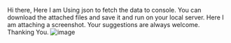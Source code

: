 Hi there,
Here I am Using json to fetch the data to console.
You can download the attached files and save it and run on your local server.
Here I am attaching a screenshot.
Your suggestions are always welcome.
Thanking You.
![image](https://user-images.githubusercontent.com/59079751/124426287-777df900-dd87-11eb-8117-a755273c2623.png)
